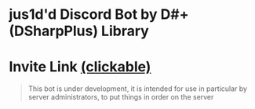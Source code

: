 # jus1d'd Discord Bot by D#+ (DSharpPlus) Library
# Invite Link [(clickable)](https://discord.com/api/oauth2/authorize?client_id=849009875031687208&permissions=8&scope=bot)
> This bot is under development, it is intended for use in particular by server administrators, to put things in order on the server